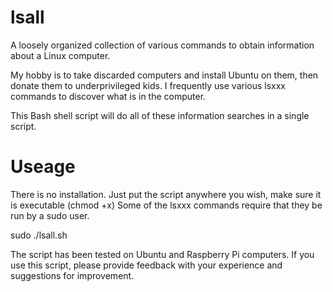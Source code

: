 # lsall
A loosely organized collection of various commands to obtain information about a Linux computer.

My hobby is to take discarded computers and install Ubuntu on them, then donate them to underprivileged kids.
I frequently use various lsxxx commands to discover what is in the computer.

This Bash shell script will do all of these information searches in a single script.

# Useage
There is no installation. Just put the script anywhere you wish, make sure it is executable (chmod +x)
Some of the lsxxx commands require that they be run by a sudo user.

sudo ./lsall.sh

The script has been tested on Ubuntu and Raspberry Pi computers.  If you use this script, please provide feedback 
with your experience and suggestions for improvement.
